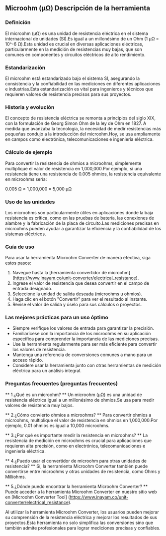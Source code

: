 ## Microohm (µΩ) Descripción de la herramienta

### Definición
El microohm (µΩ) es una unidad de resistencia eléctrica en el sistema internacional de unidades (SI).Es igual a un millonésimo de un Ohm (1 µΩ = 10^-6 Ω).Esta unidad es crucial en diversas aplicaciones eléctricas, particularmente en la medición de resistencias muy bajas, que son comunes en componentes y circuitos eléctricos de alto rendimiento.

### Estandarización
El microohm está estandarizado bajo el sistema SI, asegurando la consistencia y la confiabilidad en las mediciones en diferentes aplicaciones e industrias.Esta estandarización es vital para ingenieros y técnicos que requieren valores de resistencia precisos para sus proyectos.

### Historia y evolución
El concepto de resistencia eléctrica se remonta a principios del siglo XIX, con la formulación de Georg Simon Ohm de la ley de Ohm en 1827. A medida que avanzaba la tecnología, la necesidad de medir resistencias más pequeñas condujo a la introducción del microohm.Hoy, se usa ampliamente en campos como electrónica, telecomunicaciones e ingeniería eléctrica.

### Cálculo de ejemplo
Para convertir la resistencia de ohmios a microohms, simplemente multiplique el valor de resistencia en 1,000,000.Por ejemplo, si una resistencia tiene una resistencia de 0.005 ohmios, la resistencia equivalente en microohms sería:

0.005 Ω × 1,000,000 = 5,000 µΩ

### Uso de las unidades
Los microohms son particularmente útiles en aplicaciones donde la baja resistencia es crítica, como en las pruebas de batería, las conexiones de alambre y la fabricación de la placa de circuito.Las mediciones precisas en microohms pueden ayudar a garantizar la eficiencia y la confiabilidad de los sistemas eléctricos.

### Guía de uso
Para usar la herramienta Microohm Converter de manera efectiva, siga estos pasos:
1. Navegue hasta la [herramienta convertidor de microohm] (https://www.inayam.co/unit-converter/electrical_resistance).
2. Ingrese el valor de resistencia que desea convertir en el campo de entrada designado.
3. Seleccione la unidad de salida deseada (microohms u ohmios).
4. Haga clic en el botón "Convertir" para ver el resultado al instante.
5. Revise el valor de salida y úselo para sus cálculos o proyectos.

### Las mejores prácticas para un uso óptimo
- Siempre verifique los valores de entrada para garantizar la precisión.
- Familiarícese con la importancia de los microohms en su aplicación específica para comprender la importancia de las mediciones precisas.
- Use la herramienta regularmente para ser más eficiente para convertir los valores de resistencia.
- Mantenga una referencia de conversiones comunes a mano para un acceso rápido.
- Considere usar la herramienta junto con otras herramientas de medición eléctrica para un análisis integral.

### Preguntas frecuentes (preguntas frecuentes)

** 1.¿Qué es un microohm? **
Un microohm (µΩ) es una unidad de resistencia eléctrica igual a un millonésimo de ohmios.Se usa para medir valores de resistencia muy bajos.

** 2.¿Cómo convierto ohmios a microohms? **
Para convertir ohmios a microohms, multiplique el valor de resistencia en ohmios en 1,000,000.Por ejemplo, 0.01 ohmios es igual a 10,000 microohms.

** 3.¿Por qué es importante medir la resistencia en microohms? **
La resistencia de medición en microohms es crucial para aplicaciones que requieren alta precisión, como en electrónica, telecomunicaciones e ingeniería eléctrica.

** 4.¿Puedo usar el convertidor de microohm para otras unidades de resistencia? **
Sí, la herramienta Microohm Converter también puede convertirse entre microohms y otras unidades de resistencia, como Ohms y Milliohms.

** 5.¿Dónde puedo encontrar la herramienta Microohm Converter? **
Puede acceder a la herramienta Microohm Converter en nuestro sitio web en [Microohm Converter Tool] (https://www.inayam.co/unit-converter/electrical_resistance).

Al utilizar la herramienta Microohm Converter, los usuarios pueden mejorar su comprensión de la resistencia eléctrica y mejorar los resultados de sus proyectos.Esta herramienta no solo simplifica las conversiones sino que también admite profesionales para lograr mediciones precisas y confiables.